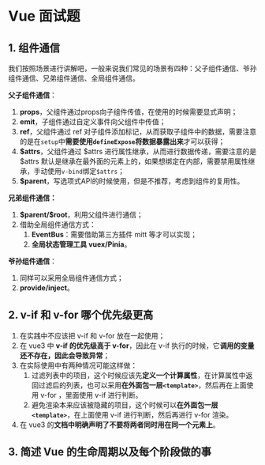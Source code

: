# Vue 面试题

## 1. 组件通信

我们按照场景进行讲解吧，一般来说我们常见的场景有四种：父子组件通信、爷孙组件通信、兄弟组件通信、全局组件通信。

**父子组件通信**：

1. **props**，父组件通过props向子组件传值，在使用的时候需要显式声明；
2. **emit**，子组件通过自定义事件向父组件中传值；
3. **ref**，父组件通过 ref 对子组件添加标记，从而获取子组件中的数据，需要注意的是在`setup`中**需要使用`defineExpose`将数据暴露出来**才可以获得；
4. **\$attrs**，父组件通过 \$attrs 进行属性继承，从而进行数据传递，需要注意的是 \$attrs 默认是继承在最外面的元素上的，如果想绑定在内部，需要禁用属性继承，手动使用`v-bind`绑定`$attrs`；
5. **\$parent**，写选项式API的时候使用，但是不推荐，考虑到组件的复用性。

**兄弟组件通信：**

1. **\$parent/\$root**，利用父组件进行通信；
2. 借助全局组件通信方式：
   1. **EventBus**：需要借助第三方插件 mitt 等才可以实现；
   2. **全局状态管理工具 vuex/Pinia**。

**爷孙组件通信**：

1. 同样可以采用全局组件通信方式；
2. **provide/inject**。

## 2. v-if 和 v-for 哪个优先级更高

1. 在实践中不应该把 v-if 和 v-for 放在一起使用；
2. 在 vue3 中 **v-if 的优先级高于 v-for**，因此在 v-if 执行的时候，它**调用的变量还不存在，因此会导致异常**；
3. 在实际使用中有两种情况可能这样做：
   1. 过滤列表中的项目，这个时候应该先**定义一个计算属性**，在计算属性中返回过滤后的列表，也可以采用**在外面包一层`<template>`**，然后再在上面使用 v-for ，里面使用 v-if 进行判断。
   2. 避免渲染本来应该被隐藏的项目，这个时候可以**在外面包一层`<template>`**，在上面使用 v-if 进行判断，然后再进行 v-for 渲染。
4. 在 vue3 的**文档中明确声明了不要将两者同时用在同一个元素上**。

## 3. 简述 Vue 的生命周期以及每个阶段做的事